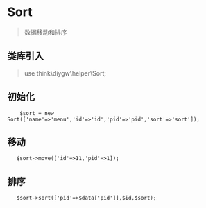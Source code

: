 # Sort
> 数据移动和排序 

## 类库引入 
> use think\diygw\helper\Sort;
## 初始化
```
    $sort = new Sort(['name'=>'menu','id'=>'id','pid'=>'pid','sort'=>'sort']);
```
## 移动
```
   $sort->move(['id'=>11,'pid'=>1]);
```
## 排序
```
   $sort->sort(['pid'=>$data['pid']],$id,$sort);
```


